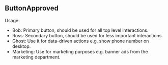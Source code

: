 <h2>Button<span class="status approved">Approved</span></h2>

Usage:

* Bob: Primary button, should be used for all top level interactions.
* Ross: Secondary button, should be used for less important interactions.
* Ghost: Use it for data-driven actions e.g. show phone number on desktop.
* Marketing: Use for marketing purposes e.g. banner ads from the marketing department.